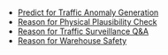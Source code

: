 #

- [Predict for Traffic Anomaly Generation](./predict2/its-accident/post_training.md)
- [Reason for Physical Plausibility Check](./reason1/physical-plausibility-check/post_training.md)
- [Reason for Traffic Surveillance Q&A](./reason1/intelligent-transportation/post_training.md)
- [Reason for Warehouse Safety](./reason1/spatial-ai-warehouse/post_training.md)

